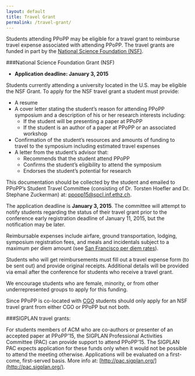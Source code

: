 ```yaml
---
layout: default
title: Travel Grant
permalink: /travel-grant/
---
```


Students attending PPoPP may be eligible for a travel grant to reimburse travel expense associated with attending PPoPP.
The travel grants are funded in part by the [National Science Foundation (NSF)](http://www.nsf.gov/).

###National Science Foundation Grant (NSF)
* **Application deadline: January 3, 2015**

Students currently attending a university located in the U.S. may be eligible the NSF Grant.  To apply
for the NSF travel grant a student must provide:

* A resume
* A cover letter stating the student’s reason for attending 
  PPoPP symposium and a description of his or her research interests including:
    * If the student will be presenting a paper at PPoPP
    * If the student is an author of a paper at PPoPP
      or an associated workshop
* Confirmation of the student’s resources and amounts of funding to
  travel to the symposium including estimated travel expenses
* A letter from the student’s advisor that:
    * Recommends that the student attend PPoPP
    * Confirms the student’s eligibility to attend the symposium
    * Endorses the student’s potential for research

This documentation should be collected by the student and emailed to PPoPP’s
Student Travel Committee (consisting of Dr. Torsten Hoefler and Dr. Stephane
Zuckerman) at: <ppopp15@spcl.inf.ethz.ch>.

The application deadline is **January 3, 2015**.  The committee will attempt to notify
students regarding the status of their travel grant prior to the conference early 
registration deadline of January 11, 2015, but the notification may be later.

Reimbursable expenses include airfare, ground transportation, lodging,
symposium registration fees, and meals and incidentals subject to a maximum per
diem amount (see [San Francisco per diem rates](http://www.gsa.gov/portal/category/100120)).

Students who will get reimbursements must fill out a travel expense form (to be
sent out) and provide original receipts.  Additional details will be provided
via email after the conference for students who receive a travel grant.

We encourage students who are female, minority, or from other underrepresented
groups to apply for this funding.

Since PPoPP is co-located with [CGO](http://cgo.org/cgo2015/) students should only apply for an NSF travel grant
from either CGO or PPoPP but not both.

###SIGPLAN travel grants:

For students members of ACM who are co-authors or presenter of an accepted paper
at PPoPP'15, the SIGPLAN Professional Activities Committee (PAC) can provide
support to attend PPoPP'15. The SIGPLAN PAC expects application for these funds
only when it would not be possible to attend the meeting otherwise.
Applications will be evaluated on a first-come, first-served basis.  More info
at: [http://pac.sigplan.org/](http://pac.sigplan.org/).

